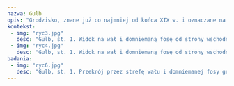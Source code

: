 ```yaml
---
nazwa: Gulb
opis: "Grodzisko, znane już co najmniej od końca XIX w. i oznaczane na niemieckich mapach jako Ringwall, wpisane jest do rejestru zabytków jako \"grodzisko półwyżynne\" . Wskutek swojej specyficznej formy interpretowane było jako wysoczyznowe osiedle obronne z wczesnej epoki żelaza. Podczas badań powierzchniowych znajdowano tu jednak fragmenty ceramiki obtaczanej z ornamentem żłobków dookolnych i linii falistej, co wskazywało na jego wczesnośredniowieczną chronologię. Prawdopodobnie obiekt został pod koniec XIX wieku znacznie zniwelowany wskutek orki, czego wynikiem jest obecny słaby stan zachowania wałów."
kontekst:
 - img: "ryc3.jpg"
   desc: "Gulb, st. 1. Widok na wał i domniemaną fosę od strony wschodniej. Fot. Z. Kobyliński 2012."
 - img: "ryc4.jpg"
   desc: "Gulb, st. 1. Widok na wał i domniemaną fosę od strony wschodniej. Fot. S. Szczepański 2009."
badania:
 - img: "ryc6.jpg"
   desc: "Gulb, st. 1. Przekrój przez strefę wału i domniemanej fosy grodziska. Fot. D. Wach."
---
```

